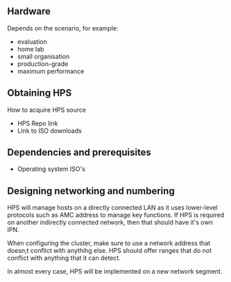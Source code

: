## Hardware

Depends on the scenario, for example:

- evaluation 
- home lab
- small organisation
- production-grade
- maximum performance


## Obtaining HPS

How to acquire HPS source

- HPS Repo link
- Link to ISO downloads

## Dependencies and prerequisites

- Operating system ISO's


## Designing networking and numbering

HPS will manage hosts on a directly connected LAN as it uses lower-level protocols such as AMC address to manage key functions. If HPS is required on another indirectly connected network, then that should have it's own IPN.

When configuring the cluster, make sure to use a network address that doesn;t conflict with anythihg else. HPS should offer ranges that do not conflict with anything that it can detect.

In almost every case, HPS will be implemented on a new network segment.




